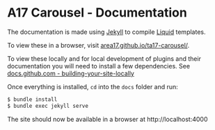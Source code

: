 # A17 Carousel - Documentation

The documentation is made using [Jekyll](https://jekyllrb.com/) to compile [Liquid](https://shopify.github.io/liquid/) templates. 

To view these in a browser, visit [area17.github.io/ta17-carousel/](https://area17.github.io/a17-carousel/).

To view these locally and for local development of plugins and their documentation you will need to install a few dependencies. See [docs.github.com - building-your-site-locally](https://docs.github.com/en/pages/setting-up-a-github-pages-site-with-jekyll/testing-your-github-pages-site-locally-with-jekyll#building-your-site-locally)

Once everything is installed, `cd` into the `docs` folder and run: 

```bash
$ bundle install
$ bundle exec jekyll serve
```

The site should now be available in a browser at http://localhost:4000
